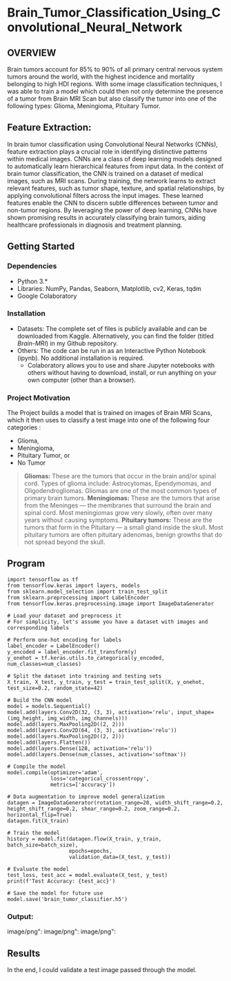 # Brain_Tumor_Classification_Using_Convolutional_Neural_Network

## OVERVIEW <a name="overview"></a>
Brain tumors account for 85% to 90% of all primary central nervous system tumors around the world, with the highest incidence and mortality belonging to high HDI regions. With some image classification techniques, I was able to train a model which could then not only determine the presence of a tumor from Brain MRI Scan but also classify the tumor into one of the following types: Glioma, Meningioma, Pituitary Tumor.

## Feature Extraction:
In brain tumor classification using Convolutional Neural Networks (CNNs), feature extraction plays a crucial role in identifying distinctive patterns within medical images. CNNs are a class of deep learning models designed to automatically learn hierarchical features from input data. In the context of brain tumor classification, the CNN is trained on a dataset of medical images, such as MRI scans. During training, the network learns to extract relevant features, such as tumor shape, texture, and spatial relationships, by applying convolutional filters across the input images. These learned features enable the CNN to discern subtle differences between tumor and non-tumor regions. By leveraging the power of deep learning, CNNs have shown promising results in accurately classifying brain tumors, aiding healthcare professionals in diagnosis and treatment planning.

## Getting Started <a name="getting-started"></a>

### Dependencies <a name="dependencies"></a>
* Python 3.*
* Libraries: NumPy, Pandas, Seaborn, Matplotlib, cv2, Keras, tqdm
* Google Colaboratory

### Installation <a name="installation"></a>

* Datasets: The complete set of files is publicly available and can be downloaded from Kaggle. Alternatively, you can find the folder (titled _Brain-MRI_) in my Github repository.
* Others: The code can be run in as an Interactive Python Notebook (ipynb). No additional installation is required.
    - Colaboratory allows you to use and share Jupyter notebooks with others without having to download, install, or run anything on your own computer (other than a browser).

### Project Motivation <a name="project-motivation"></a>

The Project builds a model that is trained on images of Brain MRI Scans, which it then uses to classify a test image into one of the following four categories : 

* Glioma,
* Meningioma,
* Pituitary Tumor, or
* No Tumor

> **Gliomas:** These are the tumors that occur in the brain and/or spinal cord. Types of glioma include: Astrocytomas, Ependymomas, and Oligodendrogliomas. Gliomas are one of the most common types of primary brain tumors. 
> **Meningiomas:** These are the tumors that arise from the Meninges — the membranes that surround the brain and spinal cord. Most meningiomas grow very slowly, often over many years without causing symptoms. 
> **Pituitary tumors:** These are the tumors that form in the Pituitary — a small gland inside the skull. Most pituitary tumors are often pituitary adenomas, benign growths that do not spread beyond the skull.


## Program
```
import tensorflow as tf
from tensorflow.keras import layers, models
from sklearn.model_selection import train_test_split
from sklearn.preprocessing import LabelEncoder
from tensorflow.keras.preprocessing.image import ImageDataGenerator

# Load your dataset and preprocess it
# For simplicity, let's assume you have a dataset with images and corresponding labels

# Perform one-hot encoding for labels
label_encoder = LabelEncoder()
y_encoded = label_encoder.fit_transform(y)
y_onehot = tf.keras.utils.to_categorical(y_encoded, num_classes=num_classes)

# Split the dataset into training and testing sets
X_train, X_test, y_train, y_test = train_test_split(X, y_onehot, test_size=0.2, random_state=42)

# Build the CNN model
model = models.Sequential()
model.add(layers.Conv2D(32, (3, 3), activation='relu', input_shape=(img_height, img_width, img_channels)))
model.add(layers.MaxPooling2D((2, 2)))
model.add(layers.Conv2D(64, (3, 3), activation='relu'))
model.add(layers.MaxPooling2D((2, 2)))
model.add(layers.Flatten())
model.add(layers.Dense(128, activation='relu'))
model.add(layers.Dense(num_classes, activation='softmax'))

# Compile the model
model.compile(optimizer='adam',
              loss='categorical_crossentropy',
              metrics=['accuracy'])

# Data augmentation to improve model generalization
datagen = ImageDataGenerator(rotation_range=20, width_shift_range=0.2, height_shift_range=0.2, shear_range=0.2, zoom_range=0.2, horizontal_flip=True)
datagen.fit(X_train)

# Train the model
history = model.fit(datagen.flow(X_train, y_train, batch_size=batch_size),
                    epochs=epochs,
                    validation_data=(X_test, y_test))

# Evaluate the model
test_loss, test_acc = model.evaluate(X_test, y_test)
print(f'Test Accuracy: {test_acc}')

# Save the model for future use
model.save('brain_tumor_classifier.h5')

```
### Output:
image/png":
image/png":
image/png":

## Results<a name="results"></a>

In the end, I could validate a test image passed through the model.
